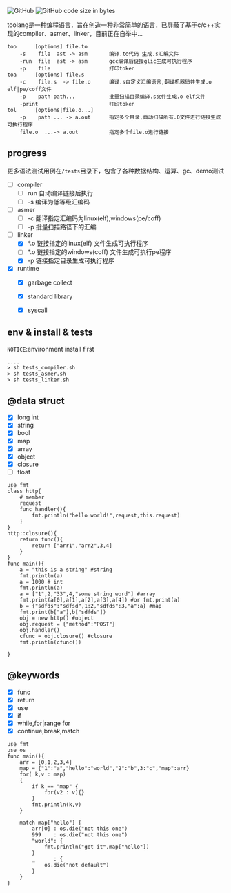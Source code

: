 <p>
<img alt="GitHub" src="https://img.shields.io/github/license/toolang/too">
<img alt="GitHub code size in bytes" src="https://img.shields.io/github/languages/code-size/toolang/too">
</p>

toolang是一种编程语言，旨在创造一种非常简单的语言，已屏蔽了基于c/c++实现的compiler、asmer、linker，目前正在自举中...
```asciidoc
too      [options] file.to        
    -s    file  ast -> asm       编译.to代码 生成.s汇编文件
    -run  file  ast -> asm       gcc编译后链接glic生成可执行程序
    -p    file                   打印token
toa      [options] file.s        
    -c    file.s  -> file.o      编译.s自定义汇编语言,翻译机器码并生成.o elf|pe/coff文件
    -p    path path...           批量扫描目录编译.s文件生成.o elf文件
    -print                       打印token
tol      [options|file.o...] 
    -p    path ... -> a.out      指定多个目录,自动扫描所有.0文件进行链接生成可执行程序
    file.o  ...-> a.out          指定多个file.o进行链接    
```
## progress
更多语法测试用例在`/tests`目录下，包含了各种数据结构、运算、gc、demo测试

- [ ] compiler
  - [ ] run 自动编译链接后执行
  - [ ] -s  编译为低等级汇编码
- [ ] asmer 
  - [ ] -c  翻译指定汇编码为linux(elf),windows(pe/coff)
  - [ ] -p  批量扫描路径下的汇编
- [ ] linker 
  - [x] *.o 链接指定的linux(elf) 文件生成可执行程序
  - [ ] *.o 链接指定的windows(coff) 文件生成可执行pe程序
  - [x] -p  链接指定目录生成可执行程序
- [x] runtime
  - [x] garbage collect
  - [x] standard library
  - [x] syscall
 
  
## env & install & tests 
`NOTICE`:environment install first
```asciidoc
....
> sh tests_compiler.sh
> sh tests_asmer.sh
> sh tests_linker.sh

```
## @data struct
- [x] long int
- [x] string
- [x] bool
- [x] map
- [x] array
- [x] object
- [x] closure
- [ ] float
```
use fmt
class http{
    # member
    request
    func handler(){
        fmt.println("hello world!",request,this.request)
    }
}
http::closure(){
    return func(){
        return ["arr1","arr2",3,4]
    }
}
func main(){
    a = "this is a string" #string
    fmt.println(a)
    a = 1000 # int
    fmt.println(a)
    a = ["1",2,"33",4,"some string word"] #array
    fmt.print(a[0],a[1],a[2],a[3],a[4]) #or fmt.print(a)
    b = {"sdfds":"sdfsd",1:2,"sdfds":3,"a":a} #map
    fmt.print(b["a"],b["sdfds"])
    obj = new http() #object
    obj.request = {"method":"POST"}
    obj.handler()
    cfunc = obj.closure() #closure
    fmt.println(cfunc())
    
}
```
## @keywords
- [x] func
- [x] return
- [x] use
- [x] if 
- [x] while,for|range for
- [x] continue,break,match

```
use fmt
use os
func main(){
    arr = [0,1,2,3,4]
    map = {"1":"a","hello":"world","2":"b",3:"c","map":arr}
    for( k,v : map)
    {
        if k == "map" {
            for(v2 : v){}
        }
        fmt.println(k,v)
    }

    match map["hello"] {
        arr[0] : os.die("not this one")
        999    : os.die("not this one")
        "world": {
            fmt.println("got it",map["hello"])
        }
        _      : {
            os.die("not default")
        }
    }
}
```